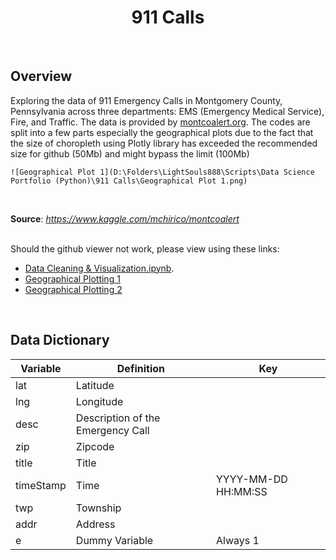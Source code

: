 <center><h1><b>911 Calls</b></h1></center>

<br>

<h2>Overview</h2>

Exploring the data of 911 Emergency Calls in Montgomery County, Pennsylvania across three departments: EMS (Emergency Medical Service),  Fire, and Traffic. The data is provided by <a href='http://montcoalert.org/gettingdata/'>montcoalert.org</a>. The codes are split into a few parts especially the geographical plots due to the fact that the size of choropleth using Plotly library has exceeded the recommended size for github (50Mb) and might bypass the limit (100Mb)

```
![Geographical Plot 1](D:\Folders\LightSouls888\Scripts\Data Science Portfolio (Python)\911 Calls\Geographical Plot 1.png)
```

<br>

<b>Source</b>: <i>https://www.kaggle.com/mchirico/montcoalert</i>

<br>
Should the github viewer not work, please view using these links:

-  <a href='https://nbviewer.jupyter.org/github/fawiyogo001/Data-Science-Portfolio-Python/blob/master/911 Calls/911 Calls - Data Cleaning %26 Visualization.ipynb'>Data Cleaning & Visualization.ipynb</a>.
-  <a href='https://nbviewer.jupyter.org/github/fawiyogo001/Data-Science-Portfolio-Python/blob/master/911%20Calls/911%20Calls%20-%20Geographical%20Plotting%201.ipynb'>Geographical Plotting 1</a>
-  <a href='https://nbviewer.jupyter.org/github/fawiyogo001/Data-Science-Portfolio-Python/blob/master/911%20Calls/911%20Calls%20-%20Geographical%20Plotting%202.ipynb'>Geographical Plotting 2</a>

<br>

<h2>Data Dictionary</h2>

| Variable  | Definition                        | Key                 |
| --------- | --------------------------------- | ------------------- |
| lat       | Latitude                          |                     |
| lng       | Longitude                         |                     |
| desc      | Description of the Emergency Call |                     |
| zip       | Zipcode                           |                     |
| title     | Title                             |                     |
| timeStamp | Time                              | YYYY-MM-DD HH:MM:SS |
| twp       | Township                          |                     |
| addr      | Address                           |                     |
| e         | Dummy Variable                    | Always 1            |

